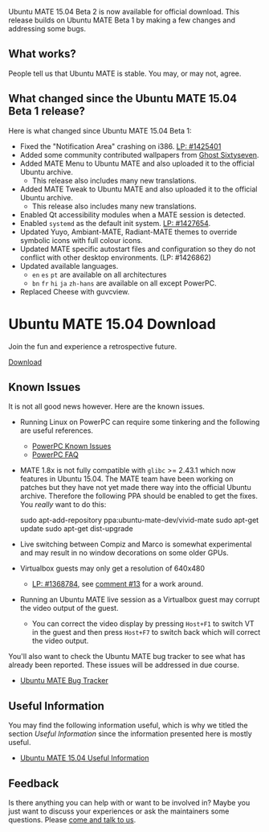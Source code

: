 <!--
.. title: Ubuntu MATE 15.04 Beta 2
.. slug: ubuntu-mate-vivid-beta2
.. date: 2015-03-26 17:30:37 UTC
.. tags: Ubuntu,MATE,Vivid,beta,draft
.. link:
.. description:
.. type: text
.. author: Martin Wimpress
-->


Ubuntu MATE 15.04 Beta 2 is now available for official download. This
release builds on Ubuntu MATE Beta 1 by making a few changes and
addressing some bugs.

## What works?

People tell us that Ubuntu MATE is stable. You may, or may not, agree.

## What changed since the Ubuntu MATE 15.04 Beta 1 release?

Here is what changed since Ubuntu MATE 15.04 Beta 1:

  * Fixed the "Notification Area" crashing on i386. [LP: #1425401](https://bugs.launchpad.net/ubuntu/+source/mate-panel/+bug/1425401)
  * Added some community contributed wallpapers from [Ghost Sixtyseven](https://ubuntu-mate.community/t/three-wallpapers-for-consideration/449).
  * Added MATE Menu to Ubuntu MATE and also uploaded it to the official Ubuntu archive.
    * This release also includes many new translations.
  * Added MATE Tweak to Ubuntu MATE and also uploaded it to the official Ubuntu archive.
    * This release also includes many new translations.
  * Enabled Qt accessibility modules when a MATE session is detected.
  * Enabled `systemd` as the default init system. [LP: #1427654](https://bugs.launchpad.net/ubuntu/+source/ubuntu-meta/+bug/1427654).
  * Updated Yuyo, Ambiant-MATE, Radiant-MATE themes to override symbolic icons with full colour icons.
  * Updated MATE specific autostart files and configuration so they do not conflict with other desktop environments. (LP: #1426862)
  * Updated available languages.
    * `en` `es` `pt` are available on all architectures
    * `bn` `fr` `hi` `ja` `zh-hans` are available on all except PowerPC.
  * Replaced Cheese with guvcview.

<div class="bs-component">
    <div class="jumbotron">
        <h1>Ubuntu MATE 15.04 Download</h1>
        <p>Join the fun and experience a retrospective future.</p>
        <a href="/vivid/" class="btn btn-primary btn-lg">Download</a>
        </p>
    </div>
</div>

## Known Issues

It is not all good news however. Here are the known issues.

  * Running Linux on PowerPC can require some tinkering and the following are useful references.
    * [PowerPC Known Issues](https://wiki.ubuntu.com/PowerPCKnownIssues)
    * [PowerPC FAQ](https://wiki.ubuntu.com/PowerPCFAQ)
  * MATE 1.8x is not fully compatible with `glibc` >= 2.43.1 which now features
  in Ubuntu 15.04. The MATE team have been working on patches but they have not yet
  made there way into the official Ubuntu archive. Therefore the following
  PPA should be enabled to get the fixes. You *really* want to do this:

    sudo apt-add-repository ppa:ubuntu-mate-dev/vivid-mate
    sudo apt-get update
    sudo apt-get dist-upgrade

  * Live switching between Compiz and Marco is somewhat experimental and may result in
  no window decorations on some older GPUs.
  * Virtualbox guests may only get a resolution of 640x480
    * [LP: #1368784](https://bugs.launchpad.net/ubuntu/+source/virtualbox/+bug/1368784/), see [comment #13](https://bugs.launchpad.net/ubuntu/+source/virtualbox/+bug/1368784/comments/13) for a work around.
  * Running an Ubuntu MATE live session as a Virtualbox guest may corrupt the video
  output of the guest.
    * You can correct the video display by pressing `Host+F1` to switch
    VT in the guest and then press `Host+F7` to switch back which will
    correct the video output.

You'll also want to check the Ubuntu MATE bug tracker to see what has already
been reported. These issues will be addressed in due course.

  * [Ubuntu MATE Bug Tracker](https://bugs.launchpad.net/ubuntu-mate)

## Useful Information

You may find the following information useful, which is why we titled 
the section *Useful Information* since the information presented here
is mostly useful.

  * [Ubuntu MATE 15.04 Useful Information](https://ubuntu-mate.community/t/ubuntu-mate-14-10-and-15-04-useful-information/24)

## Feedback

Is there anything you can help with or want to be involved in? Maybe you just
want to discuss your experiences or ask the maintainers some questions. Please
[come and talk to us](https://ubuntu-mate.community/).
